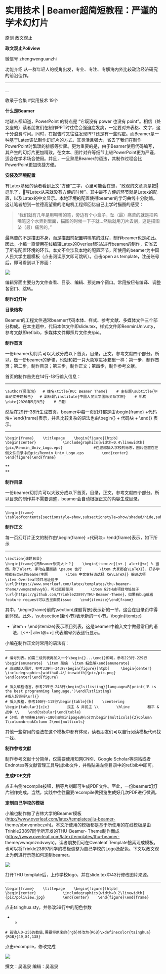 

#  实用技术 | Beamer超简短教程：严谨的学术幻灯片

原创 政文观止 

**政文观止Poliview** 

微信号 zhengwenguanzhi

功能介绍 从一群年轻人的视角出发，专业、专注、专解海内外比较政治经济研究的前沿佳作。

____

__

收录于合集 #实用技术 19个

  

**什么是Beamer**  

地球人都知道，PowerPoint 的特点是 “它既没有 power 也没有
point”。相信（处女座的）读者朋友们在制作PPT时往往会强迫症发病，一定要对齐表格、文字，这十分浪费时间。同时，在报告时又往往发现PPT还是有一些瑕疵。而Beamer是一种基于Latex语法制作幻灯片的方式，其灵活且强大，省去了我们在制作PowerPoint时繁琐的排版等步骤。更为重要的是，由于Beamer使用代码编写，其产生的幻灯片更加精致，在文本、图片对齐等细节上较PowerPoint更为严谨，适合在学术场合使用。并且，一旦熟悉Beamer的语法，其制作过程会比PowerPoint更加快捷方便。

  

 **安装及环境配置**

有Latex基础的读者看到上文“方便”二字，心里可能会在想，“政观的文章真是把👴逗乐了，👴写Latex从来就没有方便的时候”。其中最不方便的环节就是Latex的配置，以及Latex的中文显示。本地环境的配置使得beamer的学习曲线十分陡峭。这让笔者想到一位德高望重的老电机工程师回忆自己上学时描图的感受：

> “我们就有几年是用鸭嘴的笔，旁边有个小盒子，坠（最）痛苦的就是把鸭嘴笔这个水弄到里面，描图的时候一下子就…然后就用刀片去刮，这是描图坠（最）痛苦的。”

最痛苦的不是描图本身，而是描图前配置鸭嘴笔的过程，制作beamer也是如此。因此，小编一直使用在线编辑Latex的Overleaf网站进行beamer的制作，它省去了所有配置环境的环节。本文不会涉及本地的配置环节，所使用的beamer为中国人民大学主题模板（点击阅读原文即可跳转）。点击open
as template，注册账号后，即可看到以下界面：

![](images/117/2.png)

编辑界面主要分为文件查看、目录、编辑、预览四个窗口。常用按钮有编译、调整各窗口、跳转。

  

 **制作幻灯片**  

 **目录结构**

Beamer的工程文件通常beamer代码本体、样式、参考文献、多媒体文件三个部分构成。在本主题中，代码本体文件即slide.tex，样式文件即RenminUniv.sty，参考文献即ref.bib，多媒体文件即照片文件夹/pic。

  

 **制作首页**

一份beamer幻灯片可以大致分成以下首页，目录，正文，参考文献四个部分。所以，做一份beamer的步骤，也就和把一只大象塞进冰箱里一样：第一步，制作首页；第二步，制作目录；第三步，制作正文；第四步，制作参考文献。

首页的制作首先在14行-18行输入信息：

  *   *   *   *   * 

    
    
    \author{吴泡泡}   # 姓名\title{RUC Beamer Theme}    # 主标题\subtitle{毕业论文开题报告}   # 副标题\institute{中国人民大学国际关系学院}    # 机构\date{2020年5月9日}    # 日期

然后在29行-38行生成首页，beamer中每一页幻灯都是由\begin{frame} +代码块+
\end{frame}表示，并且比较复杂的语法也由\begin{} + 代码块 + \end{} 表示。

  *   *   *   *   *   *   *   *   * 

    
    
    \begin{frame}    \titlepage    \begin{figure}[htpb]         \begin{center}            \includegraphics[width=0.4\linewidth]{pic/Renmin_Univ_Logo.eps}              #在底部插入学校的标志，图片位置在左侧文件目录中的pic/Renmin_Univ_Logo.eps        \end{center}    \end{figure}\end{frame}

 **  
**

 **制作目录**

一份beamer幻灯片可以大致分成以下首页，目录，正文，参考文献四个部分。所以目录的制作并不需要调整，beamer会自动根据正文的内容生成目录。

  *   *   * 

    
    
    \begin{frame}    \tableofcontents[sectionstyle=show,subsectionstyle=show/shaded/hide,subsubsectionstyle=show/shaded/hide]\end{frame}

  

 **制作正文**

每一页幻灯片正文的制作由\begin{frame} +代码块+ \end{frame}表示，如下所示

  *   *   *   *   *   *   *   *   *   * 

    
    
    \section{课题背景}  
    \begin{frame}{用Beamer很高大上？}    \begin{itemize}[<+-| alert@+>] % 当然，除了alert，手动在里面插 \pause 也行        \item 大家都会\LaTeX{}，好多学校都有自己的Beamer主题        \item 中文支持请选择 Xe\LaTeX{} 编译选项        \item Overleaf项目地址位于 \url{https://www.overleaf.com/latex/templates/thu-beamer-theme/vwnqmzndvwyb}，可以直接使用        \item GitHub项目地址位于 \url{https://github.com/Trinkle23897/THU-Beamer-Theme}，如果有bug或者feature request可以去里面提issue    \end{itemize}\end{frame}

其中，\begin{frame}前的\section{课题背景}表示新的一节，这会在目录页中得到体现。此外，\subsection{新小节}表示新的一小节。\begin{itemize}
+ \item + \end{itemize}表示项目列表，这是beamer中输入文字做最常用的语法，[<+-| alert@+>] 代表编号列表逐行显示。

  

小编在制作正文时常用的语法有：

  *   *   *   *   *   *   *   *   *   *   *   *   *   *   *   *   *   *   *   *   *   *   *   *   *   *   *   *   *   *   *   *   *   *   *   *   *   * 

    
    
    # 编号列表。如需二级列表再加入一个\begin{}...\end{}即可，参考223行-229行\begin{enumerate}  \item 菜编  \item 鲑鱼编\end{enumerate}  
    # 底部插入图片，参考339行-343行\begin{figure}[htpb]     \begin{center}        \includegraphics[width=0.4\linewidth]{pic/pic.png}     \end{center}\end{figure}  
      
    # 插入编程语言，参考235行-243行\begin{lstlisting}[language=R]print('R is the best programming language.')\end{lstlisting}  
    #插入超链接\url{}   
    # 插入表格，参考100行-115行\begin{table}[h]    \centering    \begin{tabular}{c|c}        民主 & 非民主 \\        \hline        和平 & 战争 \\    \end{tabular}\end{table}  
    # 分栏。也可使用149行-180行的minipage进行分页\begin{multicols}{2}Column 1\columnbreakColumn 2\end{multicols}

其他一些常用的语法在这个模板中都有体现，读者朋友们可以自行阅读模板代码找一找。

  

 **制作参考文献**

制作参考文献十分简单，仅需要使用知网CNKI、Google
Scholar等网站或者Endnotes等文献管理工具导出bib文件，并粘贴进左侧目录中的ref.bib中即可。

  

 **生成PDF文件**

点击右侧recompile按钮，稍等片刻即可生成PDF文件。至此，一份beamer幻灯片制作完成。当然，实践中往往需要recompile做预览生成好几次PDF进行微调。

  

 **定制自己学校的模板**

小编也制作做了吉林大学的Beamer模板(http://www.overleaf.com/latex/templates/jlu-beamer-
theme/pbnvqnnbczvh)。本文所使用的模板都是基于所使用的在线模板是由Trinkle23897同学所开发的THU-Beamer-
Theme制作而成(https://www.overleaf.com/latex/templates/thu-beamer-
theme/vwnqmzndvwyb)，读者朋友们可在Ovealeaf
Template搜索现成模板。也可以将Trinkle23897同学的模板调整为自己学校的Logo及配色。下文以政文观止为例进行示范如何定制beamer。

  

![](images/117/3.png)

打开THU template后，上传学校logo，并在slide.tex中43行修改图片来源。

  *   *   *   *   *   *   *   * 

    
    
    \begin{frame}    \titlepage    \begin{figure}[htpb]        \begin{center}            \includegraphics[width=0.2\linewidth]{pic/poliview.jpg}        \end{center}    \end{figure}\end{frame}

点击tsinghua.sty，并修改39行中的配色参数

  *   * 

    
    
    # 若输入0-255的数值,需要将原来的{rgb}修改为{RGB}\xdefinecolor{tsinghua}{RGB}{49,84,138}

点击recompile，修改完成  

![](images/117/4.png)

撰文：吴温泉 编辑：吴温泉

  

  

  

